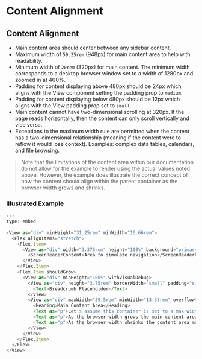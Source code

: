 # Content Alignment


## Content Alignment

- Main content area should center between any sidebar content.
- Maximum width of `59.25rem` (948px) for main content area to help with readability.
- Minimum width of `20rem` (320px) for main content. The minimum width corresponds to a desktop browser window set to a width of 1280px and zoomed in at 400%.
- Padding for content displaying above 480px should be 24px which aligns with the View component setting the padding prop to `medium`.
- Padding for content displaying below 480px should be 12px which aligns with the View padding prop set to `small`.
- Main content cannot have two-dimensional scrolling at 320px. If the page reads horizontally, then the content can only scroll vertically and vice versa.
- Exceptions to the maximum width rule are permitted when the content has a two-dimensional relationship (meaning if the content were to reflow it would lose context). Examples: complex data tables, calendars, and file browsing.

> Note that the limitations of the content area within our documentation do not allow for the example to render using the actual values noted above. However, the example does illustrate the correct concept of how the content should align within the parent container as the browser width grows and shrinks.

### Illustrated Example

```javascript
---
type: embed
---
<View as="div" minHeight="31.25rem" minWidth="16.66rem">
  <Flex alignItems="stretch">
    <Flex.Item>
      <View as="div" width="3.375rem" height="100%" background="primary-inverse">
        <ScreenReaderContent>Area to simulate navigation</ScreenReaderContent>
      </View>
    </Flex.Item>
    <Flex.Item shouldGrow>
      <View as="div" minHeight="100%" withVisualDebug>
        <View as="div" height="3.75rem" borderWidth="small" padding="small">
          <Text>Breadcrumb Placeholder</Text>
        </View>
        <View as="div" maxWidth="39.5rem" minWidth="13.33rem" overflowY="auto" padding="medium" margin="0 auto" borderWidth="medium" borderColor="danger">
          <Heading>Main Content Area</Heading>
          <Text as="p">Let's assume this container is set to a max width specified above.</Text>
          <Text as="p">As the browser width grows the main content area centers within the allowed space.</Text>
          <Text as="p">As the browser width shrinks the content area maintains the specified padding and doesn't collapse below the minimum width set.</Text>
        </View>
      </View>
    </Flex.Item>
  </Flex>
</View>
```


